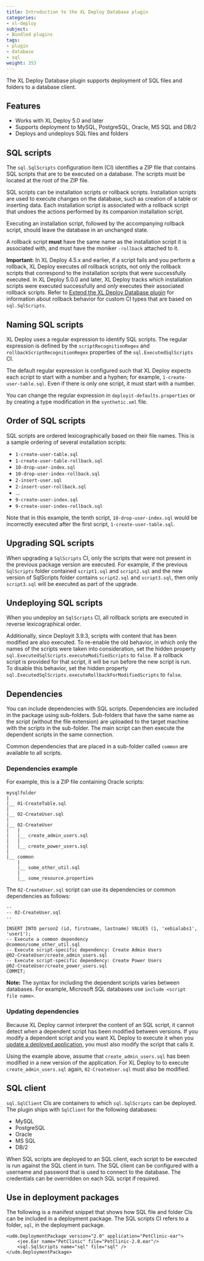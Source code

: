 ```yaml
---
title: Introduction to the XL Deploy Database plugin
categories:
- xl-deploy
subject:
- Bundled plugins
tags:
- plugin
- database
- sql
weight: 353
---
```


The XL Deploy Database plugin supports deployment of SQL files and folders to a database client.

## Features

* Works with XL Deploy 5.0 and later
* Supports deployment to MySQL, PostgreSQL, Oracle, MS SQL and DB/2
* Deploys and undeploys SQL files and folders

## SQL scripts

The `sql.SqlScripts` configuration item (CI) identifies a ZIP file that contains SQL scripts that are to be executed on a database. The scripts must be located at the root of the ZIP file.

SQL scripts can be installation scripts or rollback scripts. Installation scripts are used to execute changes on the database, such as creation of a table or inserting data. Each installation script is associated with a rollback script that undoes the actions performed by its companion installation script.

Executing an installation script, followed by the accompanying rollback script, should leave the database in an unchanged state.

A rollback script **must** have the same name as the installation script it is associated with, and must have the moniker `-rollback` attached to it.

**Important:** In XL Deploy 4.5.x and earlier, if a script fails and you perform a rollback, XL Deploy executes *all* rollback scripts, not only the rollback scripts that correspond to the installation scripts that were successfully executed. In XL Deploy 5.0.0 and later, XL Deploy tracks which installation scripts were executed successfully and *only* executes their associated rollback scripts. Refer to [Extend the XL Deploy Database plugin](/xl-deploy/how-to/extend-the-xl-deploy-database-plugin.html) for information about rollback behavior for custom CI types that are based on `sql.SqlScripts`.

## Naming SQL scripts

XL Deploy uses a regular expression to identify SQL scripts. The regular expression is defined by the `scriptRecognitionRegex` and `rollbackScriptRecognitionRegex` properties of the `sql.ExecutedSqlScripts` CI.

The default regular expression is configured such that XL Deploy expects each script to start with a number and a hyphen; for example, `1-create-user-table.sql`. Even if there is only one script, it must start with a number.

You can change the regular expression in `deployit-defaults.properties` or by creating a type modification in the `synthetic.xml` file.

## Order of SQL scripts

SQL scripts are ordered lexicographically based on their file names. This is a sample ordering of several installation scripts:

* `1-create-user-table.sql`
* `1-create-user-table-rollback.sql`
* `10-drop-user-index.sql`
* `10-drop-user-index-rollback.sql`
* `2-insert-user.sql`
* `2-insert-user-rollback.sql`
* ...
* `9-create-user-index.sql`
* `9-create-user-index-rollback.sql`

Note that in this example, the tenth script, `10-drop-user-index.sql` would be incorrectly executed after the first script, `1-create-user-table.sql`.

## Upgrading SQL scripts

When upgrading a `SqlScripts` CI, only the scripts that were not present in the previous package version are executed. For example, if the previous `SqlScripts` folder contained `script1.sql` and `script2.sql` and the new version of SqlScripts folder contains `script2.sql` and `script3.sql`, then only `script3.sql` will be executed as part of the upgrade.

## Undeploying SQL scripts

When you undeploy an `SqlScripts` CI, all rollback scripts are executed in reverse lexicographical order.

Additionally, since Deployit 3.9.3, scripts with content that has been modified are also executed. To re-enable the old behavior, in which only the names of the scripts were taken into consideration, set the hidden property `sql.ExecutedSqlScripts.executeModifiedScripts` to `false`. If a rollback script is provided for that script, it will be run before the new script is run. To disable this behavior, set the hidden property `sql.ExecutedSqlScripts.executeRollbackForModifiedScripts` to `false`.

## Dependencies

You can include dependencies with SQL scripts. Dependencies are included in the package using sub-folders. Sub-folders that have the same name as the script (without the file extension) are uploaded to the target machine with the scripts in the sub-folder. The main script can then execute the dependent scripts in the same connection.

Common dependencies that are placed in a sub-folder called `common` are available to all scripts.

### Dependencies example

For example, this is a ZIP file containing Oracle scripts:

	mysqlfolder
	|
	|__ 01-CreateTable.sql
	|
	|__ 02-CreateUser.sql
	|
	|__ 02-CreateUser
	|   |  
	|   |__ create_admin_users.sql
	|   |
	|   |__ create_power_users.sql
	|
	|__ common
    	|
    	|__ some_other_util.sql
    	|
    	|__ some_resource.properties

The `02-CreateUser.sql` script can use its dependencies or common dependencies as follows:

	--
	-- 02-CreateUser.sql
	--

	INSERT INTO person2 (id, firstname, lastname) VALUES (1, 'xebialabs1', 'user1');
	-- Execute a common dependency
	@common/some_other_util.sql
	-- Execute script-specific dependency: Create Admin Users
	@02-CreateUser/create_admin_users.sql
	-- Execute script-specific dependency: Create Power Users
	@02-CreateUser/create_power_users.sql
	COMMIT;

**Note:** The syntax for including the dependent scripts varies between databases. For example, Microsoft SQL databases use `include <script file name>`.

### Updating dependencies

Because XL Deploy cannot interpret the content of an SQL script, it cannot detect when a dependent script has been modified between versions. If you modify a dependent script and you want XL Deploy to execute it when you [update a deployed application](/xl-deploy/how-to/update-a-deployed-application.html), you must also modify the script that calls it.

Using the example above, assume that `create_admin_users.sql` has been modified in a new version of the application. For XL Deploy to to execute `create_admin_users.sql` again, `02-CreateUser.sql` must also be modified.

## SQL client

`sql.SqlClient` CIs are containers to which `sql.SqlScripts` can be deployed. The plugin ships with `SqlClient` for the following databases:

* MySQL
* PostgreSQL
* Oracle
* MS SQL
* DB/2

When SQL scripts are deployed to an SQL client, each script to be executed is run against the SQL client in turn. The SQL client can be configured with a username and password that is used to connect to the database. The credentials can be overridden on each SQL script if required.

## Use in deployment packages

The following is a manifest snippet that shows how SQL file and folder CIs can be included in a deployment package. The SQL scripts CI refers to a folder, `sql`, in the deployment package.

    <udm.DeploymentPackage version="2.0" application="PetClinic-ear">
    	<jee.Ear name="PetClinic" file="PetClinic-2.0.ear"/>
    	<sql.SqlScripts name="sql" file="sql" />
    </udm.DeploymentPackage>
